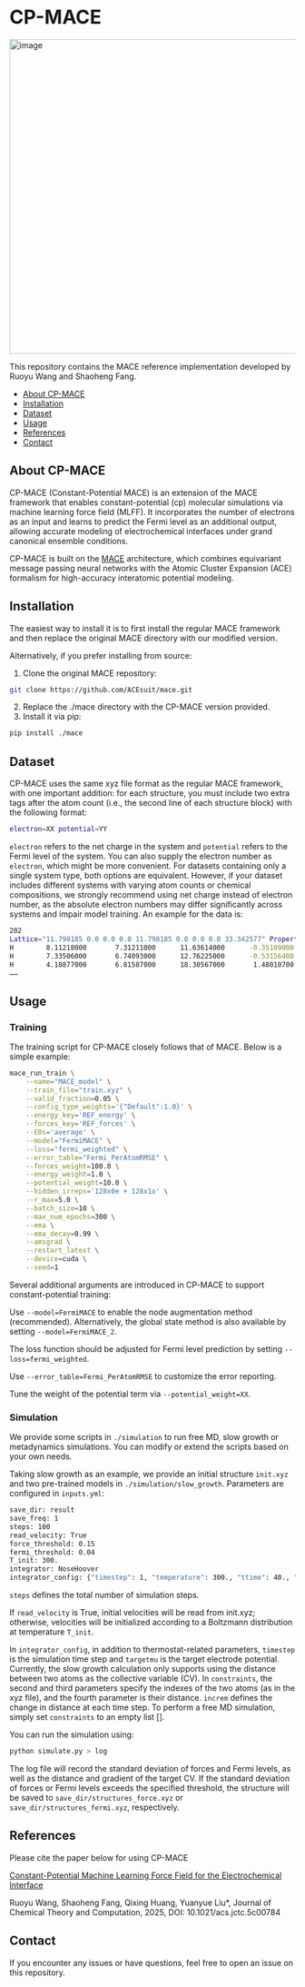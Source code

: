 # <span style="font-size:larger;">CP-MACE</span>

<img width="935" height="554" alt="image" src="https://github.com/user-attachments/assets/fc7589c4-030e-4281-9207-bb0bb2998347" />

This repository contains the MACE reference implementation developed by Ruoyu Wang and Shaoheng Fang.

- [About CP-MACE](#about-mace)
- [Installation](#installation)
- [Dataset](#dataset)
- [Usage](#usage)
- [References](#references)
- [Contact](#contact)

## About CP-MACE

CP-MACE (Constant-Potential MACE) is an extension of the MACE framework that enables constant-potential (cp) molecular simulations via machine learning force field (MLFF). It incorporates the number of electrons as an input and learns to predict the Fermi level as an additional output, allowing accurate modeling of electrochemical interfaces under grand canonical ensemble conditions.

CP-MACE is built on the [MACE](https://github.com/ACEsuit/mace) architecture, which combines equivariant message passing neural networks with the Atomic Cluster Expansion (ACE) formalism for high-accuracy interatomic potential modeling.


## Installation

The easiest way to install it is to first install the regular MACE framework and then replace the original MACE directory with our modified version.

Alternatively, if you prefer installing from source:
1. Clone the original MACE repository:
```sh
git clone https://github.com/ACEsuit/mace.git
```
2. Replace the ./mace directory with the CP-MACE version provided.
3. Install it via pip:
```sh
pip install ./mace
```

## Dataset
CP-MACE uses the same xyz file format as the regular MACE framework, with one important addition: for each structure, you must include two extra tags after the atom count (i.e., the second line of each structure block) with the following format:
```sh
electron=XX potential=YY 
```
`electron` refers to the net charge in the system and `potential` refers to the Fermi level of the system. You can also supply the electron number as `electron`, which might be more convenient. For datasets containing only a single system type, both options are equivalent. However, if your dataset includes different systems with varying atom counts or chemical compositions, we strongly recommend using net charge instead of electron number, as the absolute electron numbers may differ significantly across systems and impair model training. An example for the data is:

```sh
202
Lattice="11.798185 0.0 0.0 0.0 11.798185 0.0 0.0 0.0 33.342577" Properties=species:S:1:pos:R:3:REF_forces:R:3 REF_energy=-873.98192526 pbc="T T T" potential=-3.407347 electron=661.7
H        8.11218000       7.31211000      11.63614000      -0.35109000      -0.57477900      -0.54562900
H        7.33506000       6.74093000      12.76225000      -0.53156400      -0.57238000       0.33610800
H        4.18877000       6.81587000      18.30567000       1.48010700      -0.05893200       0.44728300
……
```

## Usage

### Training

The training script for CP-MACE closely follows that of MACE. Below is a simple example:
```sh
mace_run_train \
    --name="MACE_model" \
    --train_file="train.xyz" \
    --valid_fraction=0.05 \
    --config_type_weights='{"Default":1.0}' \
    --energy_key='REF_energy' \
    --forces_key='REF_forces' \
    --E0s='average' \
    --model="FermiMACE" \
    --loss="fermi_weighted" \
    --error_table="Fermi_PerAtomRMSE" \
    --forces_weight=100.0 \
    --energy_weight=1.0 \
    --potential_weight=10.0 \
    --hidden_irreps='128x0e + 128x1o' \
    --r_max=5.0 \
    --batch_size=10 \
    --max_num_epochs=300 \
    --ema \
    --ema_decay=0.99 \
    --amsgrad \
    --restart_latest \
    --device=cuda \
    --seed=1
```

Several additional arguments are introduced in CP-MACE to support constant-potential training:

Use `--model=FermiMACE` to enable the node augmentation method (recommended). Alternatively, the global state method is also available by setting `--model=FermiMACE_2`.

The loss function should be adjusted for Fermi level prediction by setting `--loss=fermi_weighted`.

Use `--error_table=Fermi_PerAtomRMSE` to customize the error reporting.

Tune the weight of the potential term via `--potential_weight=XX`.

### Simulation

We provide some scripts in `./simulation` to run free MD, slow growth or metadynamics simulations. You can modify or extend the scripts based on your own needs.

Taking slow growth as an example, we provide an initial structure `init.xyz` and two pre-trained models in `./simulation/slow_growth`. Parameters are configured in `inputs.yml`:

```sh
save_dir: result
save_freq: 1
steps: 100
read_velocity: True
force_threshold: 0.15
fermi_threshold: 0.04
T_init: 300.
integrator: NoseHoover
integrator_config: {"timestep": 1, "temperature": 300., "ttime": 40., "constraints": [[0,137,204,1.36091]], "increm": 0.001, "Mne": 660.74, "eta_length":2, "targetmu": -3.36}
```
`steps` defines the total number of simulation steps. 

If `read_velocity` is True, initial velocities will be read from init.xyz; otherwise, velocities will be initialized according to a Boltzmann distribution at temperature `T_init`. 

In `integrator_config`, in addition to thermostat-related parameters, `timestep` is the simulation time step and `targetmu` is the target electrode potential. Currently, the slow growth calculation only supports using the distance between two atoms as the collective variable (CV). In `constraints`, the second and third parameters specify the indexes of the two atoms (as in the xyz file), and the fourth parameter is their distance. `increm` defines the change in distance at each time step. To perform a free MD simulation, simply set `constraints` to an empty list [].

You can run the simulation using:
```sh
python simulate.py > log
```
The log file will record the standard deviation of forces and Fermi levels, as well as the distance and gradient of the target CV. If the standard deviation of forces or Fermi levels exceeds the specified threshold, the structure will be saved to `save_dir/structures_force.xyz` or `save_dir/structures_fermi.xyz`, respectively.
## References
Please cite the paper below for using CP-MACE

[Constant-Potential Machine Learning Force Field for the Electrochemical Interface](https://doi.org/10.1021/acs.jctc.5c00784)

Ruoyu Wang, Shaoheng Fang, Qixing Huang, Yuanyue Liu*, Journal of Chemical Theory and Computation, 2025, DOI: 10.1021/acs.jctc.5c00784

## Contact

If you encounter any issues or have questions, feel free to open an issue on this repository.
